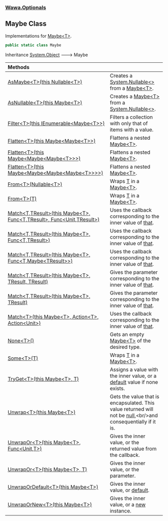 ### [Wawa.Optionals](Wawa.Optionals.md 'Wawa.Optionals')

## Maybe Class

Implementations for [Maybe&lt;T&gt;](Maybe_T_.md 'Wawa.Optionals.Maybe<T>').

```csharp
public static class Maybe
```

Inheritance [System.Object](https://docs.microsoft.com/en-us/dotnet/api/System.Object 'System.Object') &#129106; Maybe

| Methods | |
| :--- | :--- |
| [AsMaybe&lt;T&gt;(this Nullable&lt;T&gt;)](Maybe.AsMaybe(Nullable).md 'Wawa.Optionals.Maybe.AsMaybe<T>(this System.Nullable<T>)') | Creates a [System.Nullable&lt;&gt;](https://docs.microsoft.com/en-us/dotnet/api/System.Nullable-1 'System.Nullable`1') from a [Maybe&lt;T&gt;](Maybe_T_.md 'Wawa.Optionals.Maybe<T>'). |
| [AsNullable&lt;T&gt;(this Maybe&lt;T&gt;)](Maybe.AsNullable(Maybe).md 'Wawa.Optionals.Maybe.AsNullable<T>(this Wawa.Optionals.Maybe<T>)') | Creates a [Maybe&lt;T&gt;](Maybe_T_.md 'Wawa.Optionals.Maybe<T>') from a [System.Nullable&lt;&gt;](https://docs.microsoft.com/en-us/dotnet/api/System.Nullable-1 'System.Nullable`1'). |
| [Filter&lt;T&gt;(this IEnumerable&lt;Maybe&lt;T&gt;&gt;)](Maybe.Filter(IEnumerable).md 'Wawa.Optionals.Maybe.Filter<T>(this System.Collections.Generic.IEnumerable<Wawa.Optionals.Maybe<T>>)') | Filters a collection with only that of items with a value. |
| [Flatten&lt;T&gt;(this Maybe&lt;Maybe&lt;T&gt;&gt;)](Maybe.Flatten(Maybe).md 'Wawa.Optionals.Maybe.Flatten<T>(this Wawa.Optionals.Maybe<Wawa.Optionals.Maybe<T>>)') | Flattens a nested [Maybe&lt;T&gt;](Maybe_T_.md 'Wawa.Optionals.Maybe<T>'). |
| [Flatten&lt;T&gt;(this Maybe&lt;Maybe&lt;Maybe&lt;T&gt;&gt;&gt;)](Maybe.Flatten(Maybe).md 'Wawa.Optionals.Maybe.Flatten<T>(this Wawa.Optionals.Maybe<Wawa.Optionals.Maybe<Wawa.Optionals.Maybe<T>>>)') | Flattens a nested [Maybe&lt;T&gt;](Maybe_T_.md 'Wawa.Optionals.Maybe<T>'). |
| [Flatten&lt;T&gt;(this Maybe&lt;Maybe&lt;Maybe&lt;Maybe&lt;T&gt;&gt;&gt;&gt;)](Maybe.Flatten(Maybe).md 'Wawa.Optionals.Maybe.Flatten<T>(this Wawa.Optionals.Maybe<Wawa.Optionals.Maybe<Wawa.Optionals.Maybe<Wawa.Optionals.Maybe<T>>>>)') | Flattens a nested [Maybe&lt;T&gt;](Maybe_T_.md 'Wawa.Optionals.Maybe<T>'). |
| [From&lt;T&gt;(Nullable&lt;T&gt;)](Maybe.From(Nullable).md 'Wawa.Optionals.Maybe.From<T>(System.Nullable<T>)') | Wraps [T](Maybe.From(Nullable).md#Wawa.Optionals.Maybe.From_T_(System.Nullable_T_).T 'Wawa.Optionals.Maybe.From<T>(System.Nullable<T>).T') in a [Maybe&lt;T&gt;](Maybe_T_.md 'Wawa.Optionals.Maybe<T>'). |
| [From&lt;T&gt;(T)](Maybe.From(T).md 'Wawa.Optionals.Maybe.From<T>(T)') | Wraps [T](Maybe.From(T).md#Wawa.Optionals.Maybe.From_T_(T).T 'Wawa.Optionals.Maybe.From<T>(T).T') in a [Maybe&lt;T&gt;](Maybe_T_.md 'Wawa.Optionals.Maybe<T>'). |
| [Match&lt;T,TResult&gt;(this Maybe&lt;T&gt;, Func&lt;T,TResult&gt;, Func&lt;Unit,TResult&gt;)](Maybe.Match(Maybe,Func,Func).md 'Wawa.Optionals.Maybe.Match<T,TResult>(this Wawa.Optionals.Maybe<T>, System.Func<T,TResult>, System.Func<Wawa.Optionals.Unit,TResult>)') | Uses the callback corresponding to the inner value of [that](Maybe.Match(Maybe,Func,Func).md#Wawa.Optionals.Maybe.Match_T,TResult_(thisWawa.Optionals.Maybe_T_,System.Func_T,TResult_,System.Func_Wawa.Optionals.Unit,TResult_).that 'Wawa.Optionals.Maybe.Match<T,TResult>(this Wawa.Optionals.Maybe<T>, System.Func<T,TResult>, System.Func<Wawa.Optionals.Unit,TResult>).that'). |
| [Match&lt;T,TResult&gt;(this Maybe&lt;T&gt;, Func&lt;T,TResult&gt;)](Maybe.Match(Maybe,Func).md 'Wawa.Optionals.Maybe.Match<T,TResult>(this Wawa.Optionals.Maybe<T>, System.Func<T,TResult>)') | Uses the callback corresponding to the inner value of [that](Maybe.Match(Maybe,Func).md#Wawa.Optionals.Maybe.Match_T,TResult_(thisWawa.Optionals.Maybe_T_,System.Func_T,TResult_).that 'Wawa.Optionals.Maybe.Match<T,TResult>(this Wawa.Optionals.Maybe<T>, System.Func<T,TResult>).that'). |
| [Match&lt;T,TResult&gt;(this Maybe&lt;T&gt;, Func&lt;T,Maybe&lt;TResult&gt;&gt;)](Maybe.Match(Maybe,Func).md 'Wawa.Optionals.Maybe.Match<T,TResult>(this Wawa.Optionals.Maybe<T>, System.Func<T,Wawa.Optionals.Maybe<TResult>>)') | Uses the callback corresponding to the inner value of [that](Maybe.Match(Maybe,Func).md#Wawa.Optionals.Maybe.Match_T,TResult_(thisWawa.Optionals.Maybe_T_,System.Func_T,Wawa.Optionals.Maybe_TResult__).that 'Wawa.Optionals.Maybe.Match<T,TResult>(this Wawa.Optionals.Maybe<T>, System.Func<T,Wawa.Optionals.Maybe<TResult>>).that'). |
| [Match&lt;T,TResult&gt;(this Maybe&lt;T&gt;, TResult, TResult)](Maybe.Match(Maybe,TResult,TResult).md 'Wawa.Optionals.Maybe.Match<T,TResult>(this Wawa.Optionals.Maybe<T>, TResult, TResult)') | Gives the parameter corresponding to the inner value of [that](Maybe.Match(Maybe,TResult,TResult).md#Wawa.Optionals.Maybe.Match_T,TResult_(thisWawa.Optionals.Maybe_T_,TResult,TResult).that 'Wawa.Optionals.Maybe.Match<T,TResult>(this Wawa.Optionals.Maybe<T>, TResult, TResult).that'). |
| [Match&lt;T,TResult&gt;(this Maybe&lt;T&gt;, TResult)](Maybe.Match(Maybe,TResult).md 'Wawa.Optionals.Maybe.Match<T,TResult>(this Wawa.Optionals.Maybe<T>, TResult)') | Gives the parameter corresponding to the inner value of [that](Maybe.Match(Maybe,TResult).md#Wawa.Optionals.Maybe.Match_T,TResult_(thisWawa.Optionals.Maybe_T_,TResult).that 'Wawa.Optionals.Maybe.Match<T,TResult>(this Wawa.Optionals.Maybe<T>, TResult).that'). |
| [Match&lt;T&gt;(this Maybe&lt;T&gt;, Action&lt;T&gt;, Action&lt;Unit&gt;)](Maybe.Match(Maybe,Action,Action).md 'Wawa.Optionals.Maybe.Match<T>(this Wawa.Optionals.Maybe<T>, System.Action<T>, System.Action<Wawa.Optionals.Unit>)') | Uses the callback corresponding to the inner value of [that](Maybe.Match(Maybe,Action,Action).md#Wawa.Optionals.Maybe.Match_T_(thisWawa.Optionals.Maybe_T_,System.Action_T_,System.Action_Wawa.Optionals.Unit_).that 'Wawa.Optionals.Maybe.Match<T>(this Wawa.Optionals.Maybe<T>, System.Action<T>, System.Action<Wawa.Optionals.Unit>).that'). |
| [None&lt;T&gt;()](Maybe.None().md 'Wawa.Optionals.Maybe.None<T>()') | Gets an empty [Maybe&lt;T&gt;](Maybe_T_.md 'Wawa.Optionals.Maybe<T>') of the desired type. |
| [Some&lt;T&gt;(T)](Maybe.Some(T).md 'Wawa.Optionals.Maybe.Some<T>(T)') | Wraps [T](Maybe.Some(T).md#Wawa.Optionals.Maybe.Some_T_(T).T 'Wawa.Optionals.Maybe.Some<T>(T).T') in a [Maybe&lt;T&gt;](Maybe_T_.md 'Wawa.Optionals.Maybe<T>'). |
| [TryGet&lt;T&gt;(this Maybe&lt;T&gt;, T)](Maybe.TryGet(Maybe,T&).md 'Wawa.Optionals.Maybe.TryGet<T>(this Wawa.Optionals.Maybe<T>, T)') | Assigns a value with the inner value, or a [default](https://docs.microsoft.com/en-us/dotnet/csharp/language-reference/keywords/default 'https://docs.microsoft.com/en-us/dotnet/csharp/language-reference/keywords/default') value if none exists. |
| [Unwrap&lt;T&gt;(this Maybe&lt;T&gt;)](Maybe.Unwrap(Maybe).md 'Wawa.Optionals.Maybe.Unwrap<T>(this Wawa.Optionals.Maybe<T>)') | Gets the value that is encapsulated. This value returned will not be [null](https://docs.microsoft.com/en-us/dotnet/csharp/language-reference/keywords/null 'https://docs.microsoft.com/en-us/dotnet/csharp/language-reference/keywords/null'),<br/>and consequentially if it is. |
| [UnwrapOr&lt;T&gt;(this Maybe&lt;T&gt;, Func&lt;Unit,T&gt;)](Maybe.UnwrapOr(Maybe,Func).md 'Wawa.Optionals.Maybe.UnwrapOr<T>(this Wawa.Optionals.Maybe<T>, System.Func<Wawa.Optionals.Unit,T>)') | Gives the inner value, or the returned value from the callback. |
| [UnwrapOr&lt;T&gt;(this Maybe&lt;T&gt;, T)](Maybe.UnwrapOr(Maybe,T).md 'Wawa.Optionals.Maybe.UnwrapOr<T>(this Wawa.Optionals.Maybe<T>, T)') | Gives the inner value, or the parameter. |
| [UnwrapOrDefault&lt;T&gt;(this Maybe&lt;T&gt;)](Maybe.UnwrapOrDefault(Maybe).md 'Wawa.Optionals.Maybe.UnwrapOrDefault<T>(this Wawa.Optionals.Maybe<T>)') | Gives the inner value, or [default](https://docs.microsoft.com/en-us/dotnet/csharp/language-reference/keywords/default 'https://docs.microsoft.com/en-us/dotnet/csharp/language-reference/keywords/default'). |
| [UnwrapOrNew&lt;T&gt;(this Maybe&lt;T&gt;)](Maybe.UnwrapOrNew(Maybe).md 'Wawa.Optionals.Maybe.UnwrapOrNew<T>(this Wawa.Optionals.Maybe<T>)') | Gives the inner value, or a [new](https://docs.microsoft.com/en-us/dotnet/csharp/language-reference/keywords/new 'https://docs.microsoft.com/en-us/dotnet/csharp/language-reference/keywords/new') instance. |
